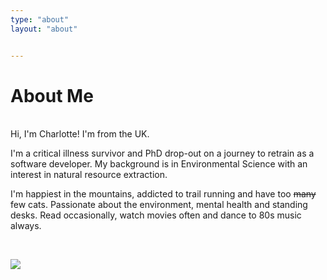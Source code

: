 ```yaml
---
type: "about"
layout: "about"


---
```

# About Me

&nbsp;  
Hi, I'm Charlotte! I'm from the UK.     

I'm a critical illness survivor and PhD drop-out on a journey to retrain as a software developer. My background is in Environmental Science with an interest in natural resource extraction. 

I'm happiest in the mountains, addicted to trail running and have too ~~many~~ few cats. Passionate about the environment, mental health and standing desks. Read occasionally, watch movies often and dance to 80s music always. 


&nbsp;  

<img style="max-width: 50%;" src="/signature.png"/>
